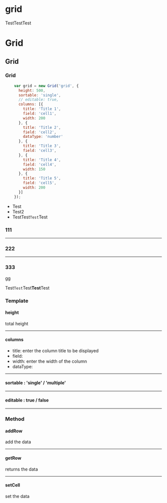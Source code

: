# grid

TestTestTest

# Grid

## Grid

### Grid

```js
    var grid = new Grid('grid', {
      height: 500,
      sortable: 'single',
      // editable: true,
      columns: [{
        title: 'Title 1',
        field: 'cell1',
        width: 200
      }, {
        title: 'Title 2',
        field: 'cell2',
        dataType: 'number'
      }, {
        title: 'Title 3',
        field: 'cell3',
      }, {
        title: 'Title 4',
        field: 'cell4',
        width: 150
      }, {
        title: 'Title 5',
        field: 'cell5',
        width: 200
      }]
    });
```

- Test
- Test2
- TestTest`Test`Test

### 111

***
### 222
***
### 333
gg


Test`Test`Test**Test**Test



### Template
#### height
total height
***
#### columns
- title: enter the column title to be displayed
- field: 
- width: enter the width of the column
- dataType: 
***
#### sortable : 'single' / 'multiple'
***
#### editable : true / false

***

### Method
#### addRow
add the data
***
#### getRow
returns the data
***
#### setCell
set the data
